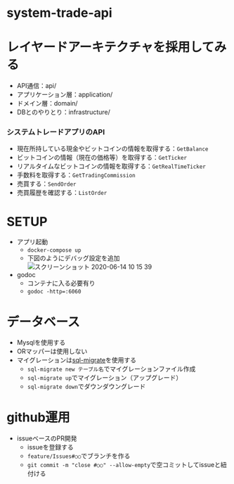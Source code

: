 # system-trade-api
# レイヤードアーキテクチャを採用してみる
- API通信：api/
- アプリケーション層：application/
- ドメイン層：domain/
- DBとのやりとり：infrastructure/
### システムトレードアプリのAPI
- 現在所持している現金やビットコインの情報を取得する：`GetBalance`
- ビットコインの情報（現在の価格等）を取得する：`GetTicker`
- リアルタイムなビットコインの情報を取得する：`GetRealTimeTicker`
- 手数料を取得する：`GetTradingCommission`
- 売買する：`SendOrder`
- 売買履歴を確認する：`ListOrder`

# SETUP
- アプリ起動
  - `docker-compose up`
  - 下図のようにデバッグ設定を追加
![スクリーンショット 2020-06-14 10 15 39](https://user-images.githubusercontent.com/39196956/84582665-f70df280-ae29-11ea-9531-4580cdef853f.jpg)
- godoc
  - コンテナに入る必要有り
  - `godoc -http=:6060`
  
# データベース
- Mysqlを使用する
- ORマッパーは使用しない
- マイグレーションは[sql-migrate](https://github.com/rubenv/sql-migrate)を使用する
  - `sql-migrate new テーブル名`でマイグレーションファイル作成
  - `sql-migrate up`でマイグレーション（アップグレード）
  - `sql-migrate down`でダウンダウングレード
  
# github運用
- issueベースのPR開発
  - issueを登録する
  - `feature/Issues#○○`でブランチを作る
  - `git commit -m "close #○○" --allow-empty`で空コミットしてissueと紐付ける